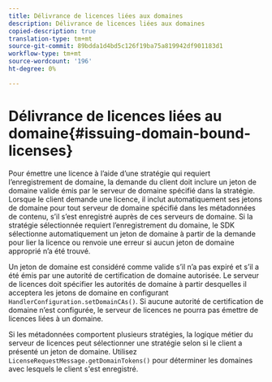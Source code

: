 ```yaml
---
title: Délivrance de licences liées aux domaines
description: Délivrance de licences liées aux domaines
copied-description: true
translation-type: tm+mt
source-git-commit: 89bdda1d4bd5c126f19ba75a819942df901183d1
workflow-type: tm+mt
source-wordcount: '196'
ht-degree: 0%

---
```



# Délivrance de licences liées au domaine{#issuing-domain-bound-licenses}

Pour émettre une licence à l’aide d’une stratégie qui requiert l’enregistrement de domaine, la demande du client doit inclure un jeton de domaine valide émis par le serveur de domaine spécifié dans la stratégie. Lorsque le client demande une licence, il inclut automatiquement ses jetons de domaine pour tout serveur de domaine spécifié dans les métadonnées de contenu, s’il s’est enregistré auprès de ces serveurs de domaine. Si la stratégie sélectionnée requiert l’enregistrement du domaine, le SDK sélectionne automatiquement un jeton de domaine à partir de la demande pour lier la licence ou renvoie une erreur si aucun jeton de domaine approprié n’a été trouvé.

Un jeton de domaine est considéré comme valide s’il n’a pas expiré et s’il a été émis par une autorité de certification de domaine autorisée. Le serveur de licences doit spécifier les autorités de domaine à partir desquelles il acceptera les jetons de domaine en configurant `HandlerConfiguration.setDomainCAs()`. Si aucune autorité de certification de domaine n’est configurée, le serveur de licences ne pourra pas émettre de licences liées à un domaine.

Si les métadonnées comportent plusieurs stratégies, la logique métier du serveur de licences peut sélectionner une stratégie selon si le client a présenté un jeton de domaine. Utilisez `LicenseRequestMessage.getDomainTokens()` pour déterminer les domaines avec lesquels le client s&#39;est enregistré.
